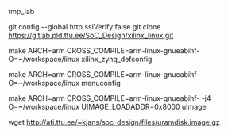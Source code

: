 tmp_lab



 git config --global http.sslVerify false
 git clone https://gitlab.pld.ttu.ee/SoC_Design/xilinx_linux.git

 make ARCH=arm CROSS_COMPILE=arm-linux-gnueabihf- O=~/workspace/linux xilinx_zynq_defconfig

make ARCH=arm CROSS_COMPILE=arm-linux-gnueabihf- O=~/workspace/linux menuconfig

make ARCH=arm CROSS_COMPILE=arm-linux-gnueabihf- -j4 O=~/workspace/linux UIMAGE_LOADADDR=0x8000 uImage

wget http://ati.ttu.ee/~kjans/soc_design/files/uramdisk.image.gz
